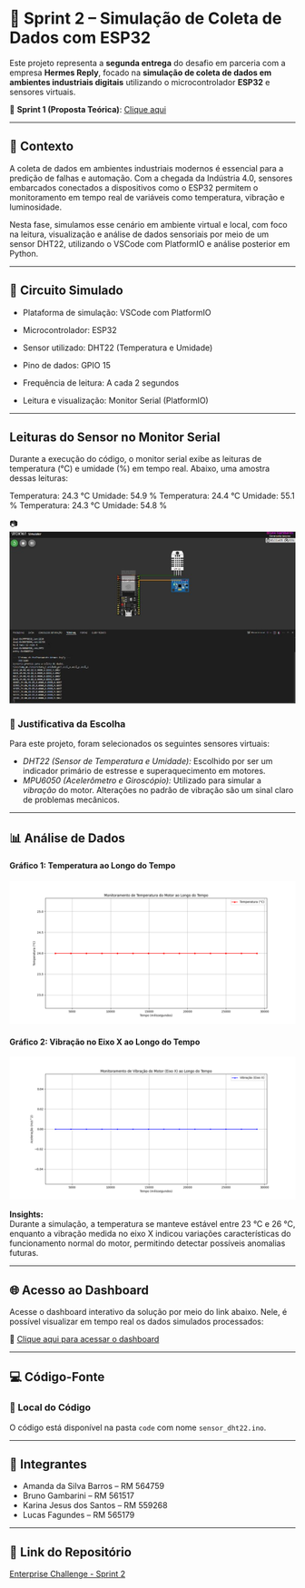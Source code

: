 # 🚀 Sprint 2 – Simulação de Coleta de Dados com ESP32  

Este projeto representa a **segunda entrega** do desafio em parceria com a empresa **Hermes Reply**, focado na **simulação de coleta de dados em ambientes industriais digitais** utilizando o microcontrolador **ESP32** e sensores virtuais.

🔗 **Sprint 1 (Proposta Teórica)**: [Clique aqui](https://github.com/Amand95/Enterprise-Challenge---Sprint-1-)

---

## 🧠 Contexto

A coleta de dados em ambientes industriais modernos é essencial para a predição de falhas e automação. Com a chegada da Indústria 4.0, sensores embarcados conectados a dispositivos como o ESP32 permitem o monitoramento em tempo real de variáveis como temperatura, vibração e luminosidade.

Nesta fase, simulamos esse cenário em ambiente virtual e local, com foco na leitura, visualização e análise de dados sensoriais por meio de um sensor DHT22, utilizando o VSCode com PlatformIO e análise posterior em Python.

---

## 🔌 Circuito Simulado

- Plataforma de simulação: VSCode com PlatformIO

- Microcontrolador: ESP32

- Sensor utilizado: DHT22 (Temperatura e Umidade)

- Pino de dados: GPIO 15

- Frequência de leitura: A cada 2 segundos

- Leitura e visualização: Monitor Serial (PlatformIO)

--- 

## Leituras do Sensor no Monitor Serial

Durante a execução do código, o monitor serial exibe as leituras de temperatura (°C) e umidade (%) em tempo real. Abaixo, uma amostra dessas leituras:

Temperatura: 24.3 °C    Umidade: 54.9 %
Temperatura: 24.4 °C    Umidade: 55.1 %
Temperatura: 24.3 °C    Umidade: 54.8 %

📷 ![Circuito Simulado no VSCode](https://github.com/Amand95/Enterprise-Challenge---Sprint-2/blob/89075d81c33cca076d24d13aa426fedca10073e1/ESP32%20-%20PROJETO.png?raw=true)

 ### 🎯 Justificativa da Escolha
 
Para este projeto, foram selecionados os seguintes sensores virtuais:

* *DHT22 (Sensor de Temperatura e Umidade):* Escolhido por ser um indicador primário de estresse e superaquecimento em motores.
* *MPU6050 (Acelerômetro e Giroscópio):* Utilizado para simular a *vibração* do motor. Alterações no padrão de vibração são um sinal claro de problemas mecânicos.

---

## 📊 Análise de Dados

#### Gráfico 1: Temperatura ao Longo do Tempo  
![Gráfico de Temperatura](analise/grafico_temperatura.png)  

#### Gráfico 2: Vibração no Eixo X ao Longo do Tempo  
![Gráfico de Vibração](analise/grafico_vibracao.png)

**Insights:**  
Durante a simulação, a temperatura se manteve estável entre 23 °C e 26 °C, enquanto a vibração medida no eixo X indicou variações características do funcionamento normal do motor, permitindo detectar possíveis anomalias futuras.

---

## 🌐 Acesso ao Dashboard

Acesse o dashboard interativo da solução por meio do link abaixo. Nele, é possível visualizar em tempo real os dados simulados processados:

🔗 [Clique aqui para acessar o dashboard](http://57.154.50.104:8503/)

---

## 💻 Código-Fonte

### 📂 Local do Código  
O código está disponível na pasta `code` com nome `sensor_dht22.ino`.

---

## 👥 Integrantes

- Amanda da Silva Barros – RM 564759  
- Bruno Gambarini – RM 561517  
- Karina Jesus dos Santos – RM 559268  
- Lucas Fagundes – RM 565179  

---

## 🔗 Link do Repositório  
[Enterprise Challenge - Sprint 2](https://github.com/Amand95/Enterprise-Challenge---Sprint-2)

